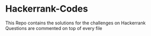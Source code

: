 # Hackerrank-Codes
This Repo contains the solutions for the challenges on Hackerrank 
Questions are commented on top of every file
